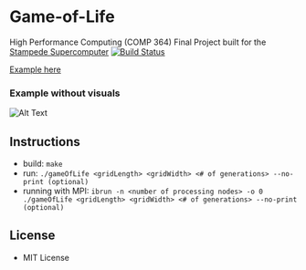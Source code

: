 # Game-of-Life
High Performance Computing (COMP 364) Final Project built for the [Stampede Supercomputer](https://www.tacc.utexas.edu/stampede/)
[![Build Status](https://travis-ci.org/chernandez7/Game-of-Life.svg?branch=master)](https://travis-ci.org/chernandez7/Game-of-Life)

[Example here](http://i.imgur.com/wfy4iMT.gif)
### Example without visuals ###
![Alt Text](http://i.imgur.com/EABazxM.gif)

## Instructions ##
 - build:
    `make`
 - run:
    `./gameOfLife <gridLength> <gridWidth> <# of generations> --no-print (optional)`
- running with MPI:
    `ibrun -n <number of processing nodes> -o 0 ./gameOfLife <gridLength> <gridWidth> <# of generations> --no-print (optional)`

## License ##
 - MIT License
